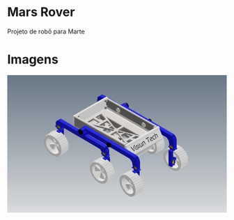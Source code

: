 # Mars Rover

Projeto de robô para Marte

# Imagens

![imagem do projeto](https://github.com/Muzashii/Mars_Rover/blob/main/foto.png)
